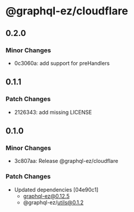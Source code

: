 # @graphql-ez/cloudflare

## 0.2.0

### Minor Changes

- 0c3060a: add support for preHandlers

## 0.1.1

### Patch Changes

- 2126343: add missing LICENSE

## 0.1.0

### Minor Changes

- 3c807aa: Release @graphql-ez/cloudflare

### Patch Changes

- Updated dependencies [04e90c1]
  - graphql-ez@0.12.5
  - @graphql-ez/utils@0.1.2
